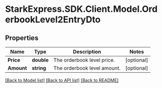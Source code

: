 # StarkExpress.SDK.Client.Model.OrderbookLevel2EntryDto

## Properties

Name | Type | Description | Notes
------------ | ------------- | ------------- | -------------
**Price** | **double** | The orderbook level price. | [optional] 
**Amount** | **string** | The orderbook level amount. | [optional] 

[[Back to Model list]](../README.md#documentation-for-models) [[Back to API list]](../README.md#documentation-for-api-endpoints) [[Back to README]](../README.md)

